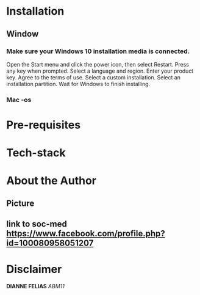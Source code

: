 # Installation
## Window
### Make sure your Windows 10 installation media is connected.
Open the Start menu and click the power icon, then select Restart.
Press any key when prompted.
Select a language and region.
Enter your product key.
Agree to the terms of use.
Select a custom installation.
Select an installation partition.
Wait for Windows to finish installing.
### Mac -os

# Pre-requisites
# Tech-stack

# About the Author
## Picture
## link to soc-med https://www.facebook.com/profile.php?id=100080958051207

# Disclaimer
**DIANNE FELIAS**
_ABM11_
